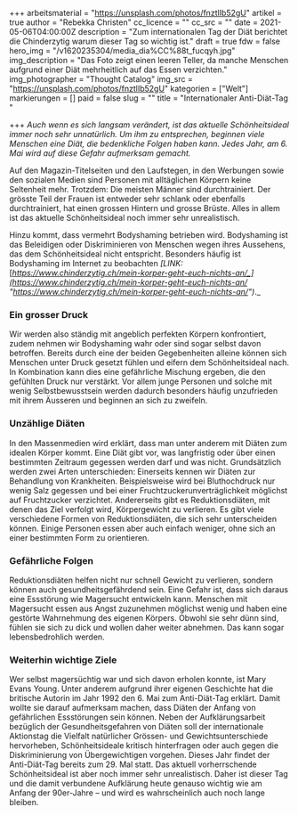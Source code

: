 +++
arbeitsmaterial = "https://unsplash.com/photos/fnztlIb52gU"
artikel = true
author = "Rebekka Christen"
cc_licence = ""
cc_src = ""
date = 2021-05-06T04:00:00Z
description = "Zum internationalen Tag der Diät berichtet die Chinderzytig warum dieser Tag so wichtig ist."
draft = true
fdw = false
hero_img = "/v1620235304/media_dia%CC%88t_fucqyh.jpg"
img_description = "Das Foto zeigt einen leeren Teller, da manche Menschen aufgrund einer Diät mehrheitlich auf das Essen verzichten."
img_photographer = "Thought Catalog"
img_src = "https://unsplash.com/photos/fnztlIb52gU"
kategorien = ["Welt"]
markierungen = []
paid = false
slug = ""
title = "Internationaler Anti-Diät-Tag "

+++
_Auch wenn es sich langsam verändert, ist das aktuelle Schönheitsideal immer noch sehr unnatürlich. Um ihm zu entsprechen, beginnen viele Menschen eine Diät, die bedenkliche Folgen haben kann. Jedes Jahr, am 6. Mai wird auf diese Gefahr aufmerksam gemacht._

Auf den Magazin-Titelseiten und den Laufstegen, in den Werbungen sowie den sozialen Medien sind Personen mit alltäglichen Körpern keine Seltenheit mehr. Trotzdem: Die meisten Männer sind durchtrainiert. Der grösste Teil der Frauen ist entweder sehr schlank oder ebenfalls durchtrainiert, hat einen grossen Hintern und grosse Brüste. Alles in allem ist das aktuelle Schönheitsideal noch immer sehr unrealistisch.

Hinzu kommt, dass vermehrt Bodyshaming betrieben wird. Bodyshaming ist das Beleidigen oder Diskriminieren von Menschen wegen ihres Aussehens, das dem Schönheitsideal nicht entspricht. Besonders häufig ist Bodyshaming im Internet zu beobachten _\[LINK:_ [_https://www.chinderzytig.ch/mein-korper-geht-euch-nichts-an/_](https://www.chinderzytig.ch/mein-korper-geht-euch-nichts-an/ "https://www.chinderzytig.ch/mein-korper-geht-euch-nichts-an/")_._

### Ein grosser Druck

Wir werden also ständig mit angeblich perfekten Körpern konfrontiert, zudem nehmen wir Bodyshaming wahr oder sind sogar selbst davon betroffen. Bereits durch eine der beiden Gegebenheiten alleine können sich Menschen unter Druck gesetzt fühlen und eifern dem Schönheitsideal nach. In Kombination kann dies eine gefährliche Mischung ergeben, die den gefühlten Druck nur verstärkt. Vor allem junge Personen und solche mit wenig Selbstbewusstsein werden dadurch besonders häufig unzufrieden mit ihrem Äusseren und beginnen an sich zu zweifeln.

### Unzählige Diäten

In den Massenmedien wird erklärt, dass man unter anderem mit Diäten zum idealen Körper kommt. Eine Diät gibt vor, was langfristig oder über einen bestimmten Zeitraum gegessen werden darf und was nicht. Grundsätzlich werden zwei Arten unterschieden: Einerseits kennen wir Diäten zur Behandlung von Krankheiten. Beispielsweise wird bei Bluthochdruck nur wenig Salz gegessen und bei einer Fruchtzuckerunverträglichkeit möglichst auf Fruchtzucker verzichtet. Andererseits gibt es Reduktionsdiäten, mit denen das Ziel verfolgt wird, Körpergewicht zu verlieren. Es gibt viele verschiedene Formen von Reduktionsdiäten, die sich sehr unterscheiden können. Einige Personen essen aber auch einfach weniger, ohne sich an einer bestimmten Form zu orientieren.

### Gefährliche Folgen

Reduktionsdiäten helfen nicht nur schnell Gewicht zu verlieren, sondern können auch gesundheitsgefährdend sein. Eine Gefahr ist, dass sich daraus eine Essstörung wie Magersucht entwickeln kann. Menschen mit Magersucht essen aus Angst zuzunehmen möglichst wenig und haben eine gestörte Wahrnehmung des eigenen Körpers. Obwohl sie sehr dünn sind, fühlen sie sich zu dick und wollen daher weiter abnehmen. Das kann sogar lebensbedrohlich werden.

### Weiterhin wichtige Ziele

Wer selbst magersüchtig war und sich davon erholen konnte, ist Mary Evans Young. Unter anderem aufgrund ihrer eigenen Geschichte hat die britische Autorin im Jahr 1992 den 6. Mai zum Anti-Diät-Tag erklärt. Damit wollte sie darauf aufmerksam machen, dass Diäten der Anfang von gefährlichen Essstörungen sein können. Neben der Aufklärungsarbeit bezüglich der Gesundheitsgefahren von Diäten soll der internationale Aktionstag die Vielfalt natürlicher Grössen- und Gewichtsunterschiede hervorheben, Schönheitsideale kritisch hinterfragen oder auch gegen die Diskriminierung von Übergewichtigen vorgehen. Dieses Jahr findet der Anti-Diät-Tag bereits zum 29. Mal statt. Das aktuell vorherrschende Schönheitsideal ist aber noch immer sehr unrealistisch. Daher ist dieser Tag und die damit verbundene Aufklärung heute genauso wichtig wie am Anfang der 90er-Jahre – und wird es wahrscheinlich auch noch lange bleiben.